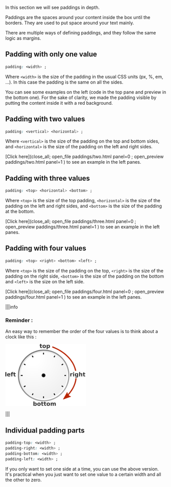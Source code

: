 In this section we will see paddings in depth.

Paddings are the spaces around your content inside the box until the borders. They are used to put space around your text mainly.

There are multiple ways of defining paddings, and they follow the same logic as margins.

## Padding with only one value

```css
padding: <width> ;
```

Where `<width>` is the size of the padding in the usual CSS units (px, %, em, ...). In this case the padding is the same on all the sides.

You can see some examples on the left (code in the top pane and preview in the bottom one). For the sake of clarity, we made the padding visible by putting the content inside it with a red background.

## Padding with two values

```css
padding: <vertical> <horizontal> ;
```

Where `<vertical>` is the size of the padding on the top and bottom sides, and `<horizontal>` is the size of the padding on the left and right sides.

[Click here](close_all; open_file paddings/two.html panel=0 ; open_preview paddings/two.html panel=1 ) to see an example in the left panes.

## Padding with three values

```css
padding: <top> <horizontal> <bottom> ;
```

Where `<top>` is the size of the top padding, `<horizontal>` is the size of the padding on the left and right sides, and `<bottom>` is the size of the padding at the bottom.

[Click here](close_all; open_file paddings/three.html panel=0 ; open_preview paddings/three.html panel=1 ) to see an example in the left panes.

##  Padding with four values

```css
padding: <top> <right> <bottom> <left> ;
```

Where `<top>` is the size of the padding on the top, `<right>` is the size of the padding on the right side, `<bottom>` is the size of the padding on the bottom and `<left>` is the size on the left side.

[Click here](close_all; open_file paddings/four.html panel=0 ; open_preview paddings/four.html panel=1 ) to see an example in the left panes.

|||info

### Reminder :
An easy way to remember the order of the four values is to think about a clock like this :

<div style="margin:0 auto;">

<img src=".guides/img/css-clocksvg.png" style="width:50%" >

</div>

|||

## Individual padding parts

```css
padding-top: <width> ;
padding-right: <width> ;
padding-bottom: <width> ;
padding-left: <width> ;
```

If you only want to set one side at a time, you can use the above version. It's practical when you just want to set one value to a certain width and all the other to zero.


